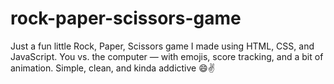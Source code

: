 # rock-paper-scissors-game
Just a fun little Rock, Paper, Scissors game I made using HTML, CSS, and JavaScript. You vs. the computer — with emojis, score tracking, and a bit of animation. Simple, clean, and kinda addictive 😄✌️
